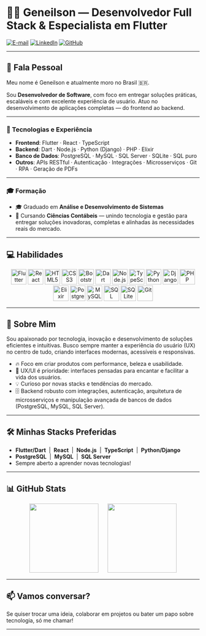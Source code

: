 # 👨‍💻 Geneilson — Desenvolvedor Full Stack & Especialista em Flutter

[![E-mail](https://img.shields.io/badge/-Email-000?style=for-the-badge&logo=microsoft-outlook&logoColor=007BFF)](mailto:geneilsonoliveira2002@gmail.com)
[![LinkedIn](https://img.shields.io/badge/-LinkedIn-000?style=for-the-badge&logo=linkedin&logoColor=30A3DC)](https://www.linkedin.com/in/geneilsonsilva/)
[![GitHub](https://img.shields.io/badge/GitHub-100000?style=for-the-badge&logo=github&logoColor=white)](https://github.com/geneilson7)

---

## 👋 Fala Pessoal

Meu nome é Geneilson e atualmente moro no Brasil 🇧🇷.

Sou **Desenvolvedor de Software**, com foco em entregar soluções práticas, escaláveis e com excelente experiência de usuário. Atuo no desenvolvimento de aplicações completas — do frontend ao backend.

---

### 🚀 Tecnologias e Experiência

- **Frontend**: Flutter · React · TypeScript
- **Backend**: Dart · Node.js · Python (Django) · PHP · Elixir  
- **Banco de Dados**: PostgreSQL · MySQL · SQL Server · SQLite · SQL puro  
- **Outros**: APIs RESTful · Autenticação · Integrações · Microsserviços · Git · RPA · Geração de PDFs

---

### 🎓 Formação

- 🎓 Graduado em **Análise e Desenvolvimento de Sistemas**  
- 📘 Cursando **Ciências Contábeis** — unindo tecnologia e gestão para entregar soluções inovadoras, completas e alinhadas às necessidades reais do mercado.

---

## 💻 Habilidades

<div align="center">
  <!-- Frontend -->
  <img height="40" width="40" src="https://cdn.jsdelivr.net/gh/devicons/devicon@latest/icons/flutter/flutter-original.svg" title="Flutter"/> 
  <img height="40" width="40" src="https://cdn.jsdelivr.net/gh/devicons/devicon@latest/icons/react/react-original.svg" title="React"/>  
  <img height="40" width="40" src="https://cdn.jsdelivr.net/gh/devicons/devicon@latest/icons/html5/html5-original.svg" title="HTML5"/>
  <img height="40" width="40" src="https://cdn.jsdelivr.net/gh/devicons/devicon@latest/icons/css3/css3-original.svg" title="CSS3"/>
  <img height="40" width="40" src="https://cdn.jsdelivr.net/gh/devicons/devicon@latest/icons/bootstrap/bootstrap-original.svg" title="Bootstrap"/>
  <!-- Backend -->
  <img height="40" width="40" src="https://cdn.jsdelivr.net/gh/devicons/devicon@latest/icons/dart/dart-original.svg" title="Dart"/>
  <img height="40" width="40" src="https://cdn.jsdelivr.net/gh/devicons/devicon@latest/icons/nodejs/nodejs-original.svg" title="Node.js"/>
  <img height="40" width="40" src="https://cdn.jsdelivr.net/gh/devicons/devicon@latest/icons/typescript/typescript-original.svg" title="TypeScript"/>
  <img height="40" width="40" src="https://cdn.jsdelivr.net/gh/devicons/devicon@latest/icons/python/python-original.svg" title="Python"/>
  <img height="40" width="40" src="https://cdn.jsdelivr.net/gh/devicons/devicon@latest/icons/django/django-plain.svg" title="Django"/>
  <img height="40" width="40" src="https://cdn.jsdelivr.net/gh/devicons/devicon@latest/icons/php/php-original.svg" title="PHP"/>
  <img height="40" width="40" src="https://cdn.jsdelivr.net/gh/devicons/devicon@latest/icons/elixir/elixir-original.svg" title="Elixir"/>
  <!-- Database -->
  <img height="40" width="40" src="https://cdn.jsdelivr.net/gh/devicons/devicon@latest/icons/postgresql/postgresql-original.svg" title="PostgreSQL"/>
  <img height="40" width="40" src="https://cdn.jsdelivr.net/gh/devicons/devicon@latest/icons/mysql/mysql-original.svg" title="MySQL"/>
  <img height="40" width="40" src="https://cdn.jsdelivr.net/gh/devicons/devicon@latest/icons/microsoftsqlserver/microsoftsqlserver-plain.svg" title="SQL Server"/>
  <img height="40" width="40" src="https://cdn.jsdelivr.net/gh/devicons/devicon@latest/icons/sqlite/sqlite-original.svg" title="SQLite"/>
  <!-- Ferramentas -->
  <img height="40" width="40" src="https://cdn.jsdelivr.net/gh/devicons/devicon@latest/icons/git/git-original.svg" title="Git"/>
</div>

---

## 🚀 Sobre Mim

Sou apaixonado por tecnologia, inovação e desenvolvimento de soluções eficientes e intuitivas. Busco sempre manter a experiência do usuário (UX) no centro de tudo, criando interfaces modernas, acessíveis e responsivas.

- 🔥 Foco em criar produtos com performance, beleza e usabilidade.
- 🎨 UX/UI é prioridade: interfaces pensadas para encantar e facilitar a vida dos usuários.
- 💡 Curioso por novas stacks e tendências do mercado.
- 🗄️ Backend robusto com integrações, autenticação, arquitetura de microsserviços e manipulação avançada de bancos de dados (PostgreSQL, MySQL, SQL Server).

---

## 🛠️ Minhas Stacks Preferidas

- **Flutter/Dart** &nbsp;|&nbsp; **React** &nbsp;|&nbsp; **Node.js** &nbsp;|&nbsp; **TypeScript** &nbsp;|&nbsp; **Python/Django**
- **PostgreSQL** &nbsp;|&nbsp; **MySQL** &nbsp;|&nbsp; **SQL Server**
- Sempre aberto a aprender novas tecnologias!

---

## 📊 GitHub Stats

<div align="center">
  <img height="180em" src="https://github-readme-stats.vercel.app/api?username=geneilsonsilva&show_icons=true&theme=tokyonight"/>
     &nbsp;&nbsp;&nbsp;&nbsp;
  <img height="180em" src="https://github-readme-stats.vercel.app/api/top-langs/?username=geneilsonsilva&layout=compact&theme=tokyonight"/>
</div>

---

## 📫 Vamos conversar?

Se quiser trocar uma ideia, colaborar em projetos ou bater um papo sobre tecnologia, só me chamar!

---
